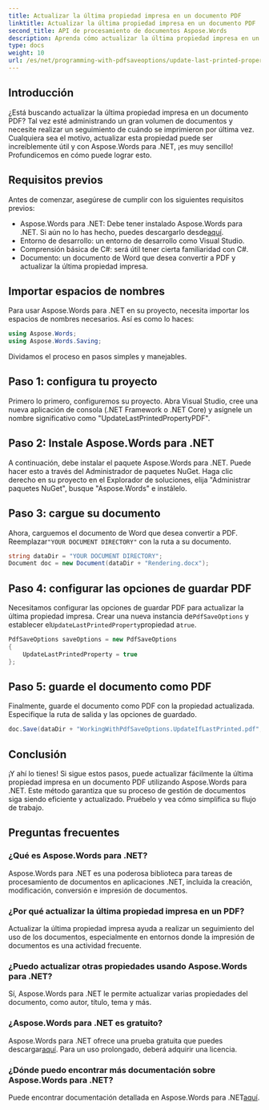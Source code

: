 ```yaml
---
title: Actualizar la última propiedad impresa en un documento PDF
linktitle: Actualizar la última propiedad impresa en un documento PDF
second_title: API de procesamiento de documentos Aspose.Words
description: Aprenda cómo actualizar la última propiedad impresa en un documento PDF usando Aspose.Words para .NET con nuestra guía paso a paso.
type: docs
weight: 10
url: /es/net/programming-with-pdfsaveoptions/update-last-printed-property/
---
```

## Introducción

¿Está buscando actualizar la última propiedad impresa en un documento PDF? Tal vez esté administrando un gran volumen de documentos y necesite realizar un seguimiento de cuándo se imprimieron por última vez. Cualquiera sea el motivo, actualizar esta propiedad puede ser increíblemente útil y con Aspose.Words para .NET, ¡es muy sencillo! Profundicemos en cómo puede lograr esto.

## Requisitos previos

Antes de comenzar, asegúrese de cumplir con los siguientes requisitos previos:

-  Aspose.Words para .NET: Debe tener instalado Aspose.Words para .NET. Si aún no lo has hecho, puedes descargarlo desde[aquí](https://releases.aspose.com/words/net/).
- Entorno de desarrollo: un entorno de desarrollo como Visual Studio.
- Comprensión básica de C#: será útil tener cierta familiaridad con C#.
- Documento: un documento de Word que desea convertir a PDF y actualizar la última propiedad impresa.

## Importar espacios de nombres

Para usar Aspose.Words para .NET en su proyecto, necesita importar los espacios de nombres necesarios. Así es como lo haces:

```csharp
using Aspose.Words;
using Aspose.Words.Saving;
```

Dividamos el proceso en pasos simples y manejables.

## Paso 1: configura tu proyecto

Primero lo primero, configuremos su proyecto. Abra Visual Studio, cree una nueva aplicación de consola (.NET Framework o .NET Core) y asígnele un nombre significativo como "UpdateLastPrintedPropertyPDF".

## Paso 2: Instale Aspose.Words para .NET

A continuación, debe instalar el paquete Aspose.Words para .NET. Puede hacer esto a través del Administrador de paquetes NuGet. Haga clic derecho en su proyecto en el Explorador de soluciones, elija "Administrar paquetes NuGet", busque "Aspose.Words" e instálelo.

## Paso 3: cargue su documento

 Ahora, carguemos el documento de Word que desea convertir a PDF. Reemplazar`"YOUR DOCUMENT DIRECTORY"` con la ruta a su documento.

```csharp
string dataDir = "YOUR DOCUMENT DIRECTORY";
Document doc = new Document(dataDir + "Rendering.docx");
```

## Paso 4: configurar las opciones de guardar PDF

 Necesitamos configurar las opciones de guardar PDF para actualizar la última propiedad impresa. Crear una nueva instancia de`PdfSaveOptions` y establecer el`UpdateLastPrintedProperty`propiedad a`true`.

```csharp
PdfSaveOptions saveOptions = new PdfSaveOptions 
{ 
	UpdateLastPrintedProperty = true 
};
```

## Paso 5: guarde el documento como PDF

Finalmente, guarde el documento como PDF con la propiedad actualizada. Especifique la ruta de salida y las opciones de guardado.

```csharp
doc.Save(dataDir + "WorkingWithPdfSaveOptions.UpdateIfLastPrinted.pdf", saveOptions);
```

## Conclusión

¡Y ahí lo tienes! Si sigue estos pasos, puede actualizar fácilmente la última propiedad impresa en un documento PDF utilizando Aspose.Words para .NET. Este método garantiza que su proceso de gestión de documentos siga siendo eficiente y actualizado. Pruébelo y vea cómo simplifica su flujo de trabajo.

## Preguntas frecuentes

### ¿Qué es Aspose.Words para .NET?
Aspose.Words para .NET es una poderosa biblioteca para tareas de procesamiento de documentos en aplicaciones .NET, incluida la creación, modificación, conversión e impresión de documentos.

### ¿Por qué actualizar la última propiedad impresa en un PDF?
Actualizar la última propiedad impresa ayuda a realizar un seguimiento del uso de los documentos, especialmente en entornos donde la impresión de documentos es una actividad frecuente.

### ¿Puedo actualizar otras propiedades usando Aspose.Words para .NET?
Sí, Aspose.Words para .NET le permite actualizar varias propiedades del documento, como autor, título, tema y más.

### ¿Aspose.Words para .NET es gratuito?
Aspose.Words para .NET ofrece una prueba gratuita que puedes descargar[aquí](https://releases.aspose.com/). Para un uso prolongado, deberá adquirir una licencia.

### ¿Dónde puedo encontrar más documentación sobre Aspose.Words para .NET?
Puede encontrar documentación detallada en Aspose.Words para .NET[aquí](https://reference.aspose.com/words/net/).